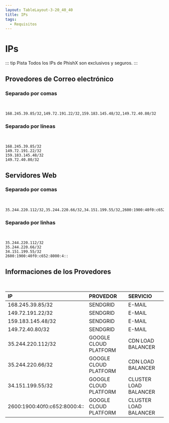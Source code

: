 ```yaml
---
layout: TableLayout-3-20_40_40
title: IPs
tags:
  - Requisitos
---
```

# IPs

::: tip Pista
Todos los IPs de PhishX son exclusivos y seguros.
:::

## Provedores de Correo electrónico

### Separado por comas
<br>

```
168.245.39.85/32,149.72.191.22/32,159.183.145.48/32,149.72.40.80/32
```

### Separado por líneas
<br>

```
168.245.39.85/32
149.72.191.22/32
159.183.145.48/32
149.72.40.80/32
```

## Servidores Web

### Separado por comas
<br>

```
35.244.220.112/32,35.244.220.66/32,34.151.199.55/32,2600:1900:40f0:c652:8000:4::
```

### Separado por linhas
<br>

```
35.244.220.112/32
35.244.220.66/32
34.151.199.55/32
2600:1900:40f0:c652:8000:4::
```

## Informaciones de los Provedores
<br>

| IP | PROVEDOR | SERVICIO |
| :--- | :--- | :--- |
| 168.245.39.85/32 | SENDGRID | E-MAIL |
| 149.72.191.22/32 | SENDGRID | E-MAIL |
| 159.183.145.48/32 | SENDGRID | E-MAIL |
| 149.72.40.80/32 | SENDGRID | E-MAIL |
| 35.244.220.112/32 | GOOGLE CLOUD PLATFORM | CDN LOAD BALANCER |
| 35.244.220.66/32 | GOOGLE CLOUD PLATFORM | CDN LOAD BALANCER |
| 34.151.199.55/32 | GOOGLE CLOUD PLATFORM | CLUSTER LOAD BALANCER |
| 2600:1900:40f0:c652:8000:4:: | GOOGLE CLOUD PLATFORM | CLUSTER LOAD BALANCER |
